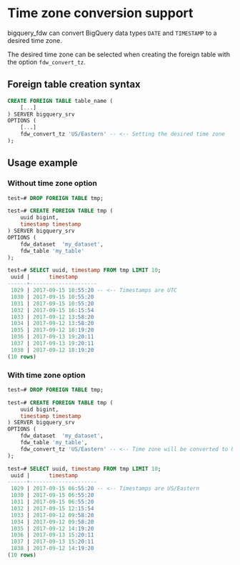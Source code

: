 # Time zone conversion support

bigquery_fdw can convert BigQuery data types `DATE` and `TIMESTAMP` to a desired time zone.

The desired time zone can be selected when creating the foreign table with the option `fdw_convert_tz`.

## Foreign table creation syntax

```sql
CREATE FOREIGN TABLE table_name (
    [...]
) SERVER bigquery_srv
OPTIONS (
    [...]
    fdw_convert_tz 'US/Eastern' -- <-- Setting the desired time zone
);
```

## Usage example

### Without time zone option

```sql
test=# DROP FOREIGN TABLE tmp;

test=# CREATE FOREIGN TABLE tmp (
    uuid bigint,
    timestamp timestamp
) SERVER bigquery_srv
OPTIONS (
    fdw_dataset  'my_dataset',
    fdw_table 'my_table'
);

test=# SELECT uuid, timestamp FROM tmp LIMIT 10;
 uuid |      timestamp      
------+---------------------
 1029 | 2017-09-15 10:55:20 -- <-- Timestamps are UTC
 1030 | 2017-09-15 10:55:20
 1031 | 2017-09-15 10:55:20
 1032 | 2017-09-15 16:15:54
 1033 | 2017-09-12 13:58:20
 1034 | 2017-09-12 13:58:20
 1035 | 2017-09-12 18:19:20
 1036 | 2017-09-13 19:20:11
 1037 | 2017-09-13 19:20:11
 1038 | 2017-09-12 18:19:20
(10 rows)
```

### With time zone option

```sql
test=# DROP FOREIGN TABLE tmp;

test=# CREATE FOREIGN TABLE tmp (
    uuid bigint,
    timestamp timestamp
) SERVER bigquery_srv
OPTIONS (
    fdw_dataset  'my_dataset',
    fdw_table 'my_table',
    fdw_convert_tz 'US/Eastern' -- <-- Time zone will be converted to US/Eastern
);

test=# SELECT uuid, timestamp FROM tmp LIMIT 10;
 uuid |      timestamp      
------+---------------------
 1029 | 2017-09-15 06:55:20 -- <-- Timestamps are US/Eastern
 1030 | 2017-09-15 06:55:20
 1031 | 2017-09-15 06:55:20
 1032 | 2017-09-15 12:15:54
 1033 | 2017-09-12 09:58:20
 1034 | 2017-09-12 09:58:20
 1035 | 2017-09-12 14:19:20
 1036 | 2017-09-13 15:20:11
 1037 | 2017-09-13 15:20:11
 1038 | 2017-09-12 14:19:20
(10 rows)
```

